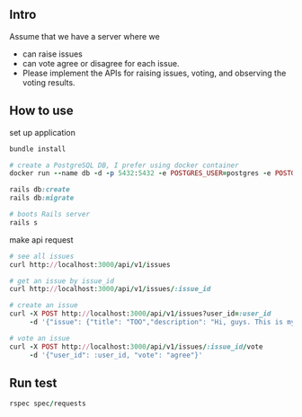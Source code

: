 ## Intro

Assume that we have a server where we
- can raise issues
- can vote agree or disagree for each issue.
- Please implement the APIs for raising issues, voting, and observing the voting results.

## How to use

set up application
```ruby
bundle install

# create a PostgreSQL DB, I prefer using docker container
docker run --name db -d -p 5432:5432 -e POSTGRES_USER=postgres -e POSTGRES_PASSWORD=postgres postgres

rails db:create
rails db:migrate

# boots Rails server
rails s
```

make api request

```ruby
# see all issues
curl http://localhost:3000/api/v1/issues

# get an issue by issue_id
curl http://localhost:3000/api/v1/issues/:issue_id

# create an issue
curl -X POST http://localhost:3000/api/v1/issues?user_id=:user_id
     -d '{"issue": {"title": "TOO","description": "Hi, guys. This is my first issue."}}'

# vote an issue
curl -X POST http://localhost:3000/api/v1/issues/:issue_id/vote
     -d '{"user_id": :user_id, "vote": "agree"}'
```

## Run test

```ruby
rspec spec/requests
```
